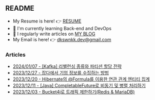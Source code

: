 
## README

- My Resume is here! 👉 [RESUME](https://www.linkedin.com/in/dkswnkk/)
- 🌱 I'm currently learning Back-end and DevOps
- 📝 I regularly write articles on [MY BLOG](https://dkswnkk.tistory.com/)
- My Email is here! 👉  dkswnkk.dev@gmail.com

### Articles

- [2024/01/07 - [Kafka] 리밸런싱 종류와 파티션 할당 전략](https://dkswnkk.tistory.com/736) <br/>
- [2023/12/27 - 잡다에서 기업 정보를 수집하는 방법](https://dkswnkk.tistory.com/735) <br/>
- [2023/12/20 - Hibernate의 @Formula를 이용한 연관 관계 엔티티 집계](https://dkswnkk.tistory.com/734) <br/>
- [2023/12/11 - [Java] CompletableFuture로 비동기 및 병렬 처리하기](https://dkswnkk.tistory.com/733) <br/>
- [2023/12/03 - Bucket4j로 트래픽 제한하기(Redis & MariaDB)](https://dkswnkk.tistory.com/732) <br/>
